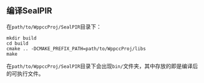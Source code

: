 ## 编译SealPIR

在`path/to/WppccProj/SealPIR`目录下：
```
mkdir build 
cd build 
cmake .. -DCMAKE_PREFIX_PATH=path/to/WppccProj/libs
make 
```
在`path/to/WppccProj/SealPIR`目录下会出现`bin/`文件夹，其中存放的即是编译后的可执行文件。

